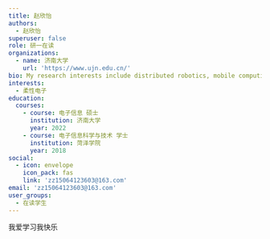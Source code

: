 ```yaml
---
title: 赵欣怡
authors:
  - 赵欣怡
superuser: false
role: 研一在读
organizations:
  - name: 济南大学
    url: 'https://www.ujn.edu.cn/'
bio: My research interests include distributed robotics, mobile computing and programmable matter.
interests:
  - 柔性电子
education:
  courses:
    - course: 电子信息 硕士
      institution: 济南大学
      year: 2022
    - course: 电子信息科学与技术 学士
      institution: 菏泽学院
      year: 2018
social:
  - icon: envelope
    icon_pack: fas
    link: 'zz15064123603@163.com'
email: 'zz15064123603@163.com'
user_groups:
  - 在读学生
---
```

我爱学习我快乐